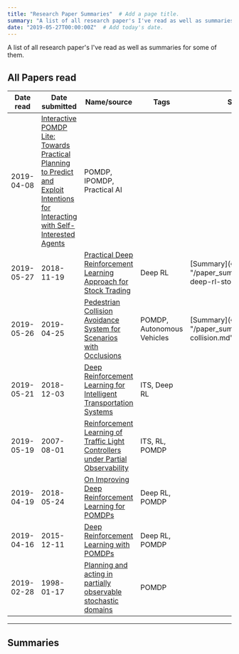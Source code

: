 ```yaml
---
title: "Research Paper Summaries"  # Add a page title.
summary: "A list of all research paper's I've read as well as summaries for some of them."  # Add a page description.
date: "2019-05-27T00:00:00Z"  # Add today's date.
---
```


A list of all research paper's I've read as well as summaries for some of them.

## All Papers read

Date read | Date submitted | Name/source | Tags | Summary
--- | --- | --- | --- | ---
 | 2019-04-08 | [Interactive POMDP Lite: Towards Practical Planning to Predict and Exploit Intentions for Interacting with Self-Interested Agents](https://arxiv.org/abs/1304.5159) | POMDP, IPOMDP, Practical AI |
2019-05-27 | 2018-11-19 | [Practical Deep Reinforcement Learning Approach for Stock Trading](https://arxiv.org/abs/1811.07522) | Deep RL | [Summary]({{< ref "/paper_summaries/practical-deep-rl-stock-trading.md" >}})
2019-05-26 | 2019-04-25 | [Pedestrian Collision Avoidance System for Scenarios with Occlusions](https://arxiv.org/abs/1904.11566) | POMDP, Autonomous Vehicles | [Summary]({{< ref "/paper_summaries/pedestrian-collision.md" >}})
2019-05-21 | 2018-12-03 | [Deep Reinforcement Learning for Intelligent Transportation Systems](https://arxiv.org/abs/1812.00979) | ITS, Deep RL |
2019-05-19 | 2007-08-01 | [Reinforcement Learning of Traffic Light Controllers under Partial Observability](https://www.semanticscholar.org/paper/Reinforcement-Learning-of-Traffic-Light-Controllers-Steingr%C3%B6ver/187b892eeebb4f46519c1e3ac15e73c35fff4452) | ITS, RL, POMDP |
2019-04-19 | 2018-05-24 | [On Improving Deep Reinforcement Learning for POMDPs](https://arxiv.org/abs/1704.07978) | Deep RL, POMDP |
2019-04-16 | 2015-12-11 | [Deep Reinforcement Learning with POMDPs](http://cs229.stanford.edu/proj2015/363_report.pdf) | Deep RL, POMDP |
2019-02-28 | 1998-01-17 | [Planning and acting in partially observable stochastic domains](https://people.csail.mit.edu/lpk/papers/aij98-pomdp.pdf) | POMDP |


---

## Summaries
